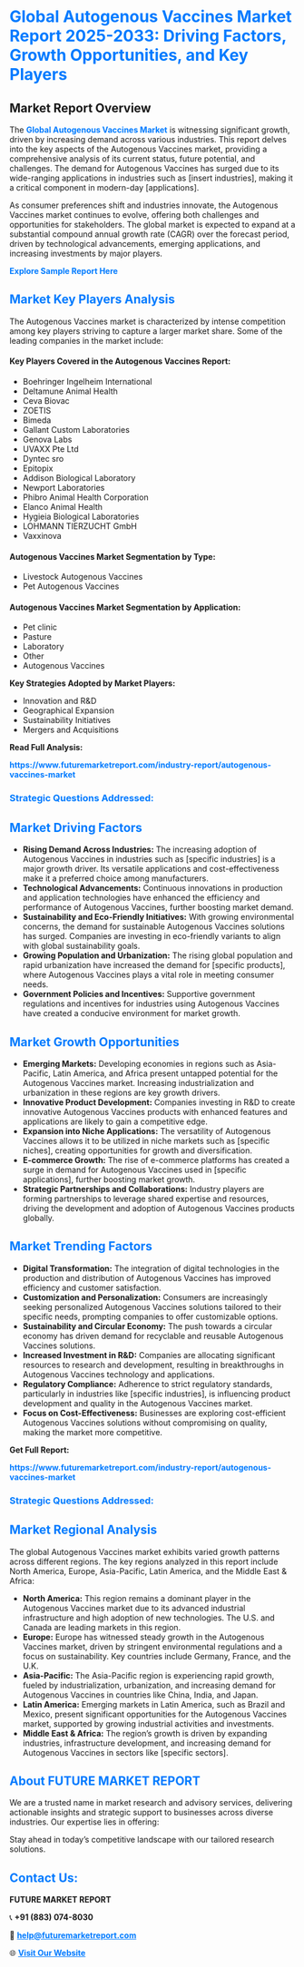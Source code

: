 <h1 style="color: #007BFF;">Global Autogenous Vaccines Market Report 2025-2033: Driving Factors, Growth Opportunities, and Key Players</h1>

<section id="overview">
<h2>Market Report Overview</h2>
<p>The <a href="https://www.futuremarketreport.com/industry-report/autogenous-vaccines-market" style="color: #007BFF; text-decoration: none;"><strong>Global Autogenous Vaccines Market</strong></a> is witnessing significant growth, driven by increasing demand across various industries. This report delves into the key aspects of the Autogenous Vaccines market, providing a comprehensive analysis of its current status, future potential, and challenges. The demand for Autogenous Vaccines has surged due to its wide-ranging applications in industries such as [insert industries], making it a critical component in modern-day [applications].</p>
<p>As consumer preferences shift and industries innovate, the Autogenous Vaccines market continues to evolve, offering both challenges and opportunities for stakeholders. The global market is expected to expand at a substantial compound annual growth rate (CAGR) over the forecast period, driven by technological advancements, emerging applications, and increasing investments by major players.</p>
</section>

<section id="overview">
<p><a href="https://www.futuremarketreport.com/request-sample/reportId=125758" style="color: #007BFF; text-decoration: none;"><strong>Explore Sample Report Here</strong></a></p>
</section>

<section id="key-players">
<h2 style="color: #007BFF;">Market Key Players Analysis</h2>
<p>The Autogenous Vaccines market is characterized by intense competition among key players striving to capture a larger market share. Some of the leading companies in the market include:</p>
<h4>Key Players Covered in the Autogenous Vaccines Report:</h4>
<ul><li>Boehringer Ingelheim International</li><li>Deltamune Animal Health</li><li>Ceva Biovac</li><li>ZOETIS</li><li>Bimeda</li><li>Gallant Custom Laboratories</li><li>Genova Labs</li><li>UVAXX Pte Ltd</li><li>Dyntec sro</li><li>Epitopix</li><li>Addison Biological Laboratory</li><li>Newport Laboratories</li><li>Phibro Animal Health Corporation</li><li>Elanco Animal Health</li><li>Hygieia Biological Laboratories</li><li>LOHMANN TIERZUCHT GmbH</li><li>Vaxxinova</li></ul>
<h4>Autogenous Vaccines Market Segmentation by Type:</h4>
<ul><li>Livestock Autogenous Vaccines</li><li>Pet Autogenous Vaccines</li></ul>

<h4>Autogenous Vaccines Market Segmentation by Application:</h4>
<ul><li>Pet clinic</li><li>Pasture</li><li>Laboratory</li><li>Other</li><li>Autogenous Vaccines</li></ul>
<p><strong>Key Strategies Adopted by Market Players:</strong></p>
<ul>
<li>Innovation and R&D</li>
<li>Geographical Expansion</li>
<li>Sustainability Initiatives</li>
<li>Mergers and Acquisitions</li>
</ul>
</section>

<section>
<p><strong>Read Full Analysis: </strong></p><a href="https://www.futuremarketreport.com/industry-report/autogenous-vaccines-market" style="color: #007BFF; text-decoration: none;"><strong>https://www.futuremarketreport.com/industry-report/autogenous-vaccines-market</strong></a>
<h3 style="color: #007BFF;">Strategic Questions Addressed:</h3>
</section>

<section id="driving-factors">
<h2 style="color: #007BFF;">Market Driving Factors</h2>
<ul>
<li><strong>Rising Demand Across Industries:</strong> The increasing adoption of Autogenous Vaccines in industries such as [specific industries] is a major growth driver. Its versatile applications and cost-effectiveness make it a preferred choice among manufacturers.</li>
<li><strong>Technological Advancements:</strong> Continuous innovations in production and application technologies have enhanced the efficiency and performance of Autogenous Vaccines, further boosting market demand.</li>
<li><strong>Sustainability and Eco-Friendly Initiatives:</strong> With growing environmental concerns, the demand for sustainable Autogenous Vaccines solutions has surged. Companies are investing in eco-friendly variants to align with global sustainability goals.</li>
<li><strong>Growing Population and Urbanization:</strong> The rising global population and rapid urbanization have increased the demand for [specific products], where Autogenous Vaccines plays a vital role in meeting consumer needs.</li>
<li><strong>Government Policies and Incentives:</strong> Supportive government regulations and incentives for industries using Autogenous Vaccines have created a conducive environment for market growth.</li>
</ul>
</section>

<section id="growth-opportunities">
<h2 style="color: #007BFF;">Market Growth Opportunities</h2>
<ul>
<li><strong>Emerging Markets:</strong> Developing economies in regions such as Asia-Pacific, Latin America, and Africa present untapped potential for the Autogenous Vaccines market. Increasing industrialization and urbanization in these regions are key growth drivers.</li>
<li><strong>Innovative Product Development:</strong> Companies investing in R&D to create innovative Autogenous Vaccines products with enhanced features and applications are likely to gain a competitive edge.</li>
<li><strong>Expansion into Niche Applications:</strong> The versatility of Autogenous Vaccines allows it to be utilized in niche markets such as [specific niches], creating opportunities for growth and diversification.</li>
<li><strong>E-commerce Growth:</strong> The rise of e-commerce platforms has created a surge in demand for Autogenous Vaccines used in [specific applications], further boosting market growth.</li>
<li><strong>Strategic Partnerships and Collaborations:</strong> Industry players are forming partnerships to leverage shared expertise and resources, driving the development and adoption of Autogenous Vaccines products globally.</li>
</ul>
</section>

<section id="trending-factors">
<h2 style="color: #007BFF;">Market Trending Factors</h2>
<ul>
<li><strong>Digital Transformation:</strong> The integration of digital technologies in the production and distribution of Autogenous Vaccines has improved efficiency and customer satisfaction.</li>
<li><strong>Customization and Personalization:</strong> Consumers are increasingly seeking personalized Autogenous Vaccines solutions tailored to their specific needs, prompting companies to offer customizable options.</li>
<li><strong>Sustainability and Circular Economy:</strong> The push towards a circular economy has driven demand for recyclable and reusable Autogenous Vaccines solutions.</li>
<li><strong>Increased Investment in R&D:</strong> Companies are allocating significant resources to research and development, resulting in breakthroughs in Autogenous Vaccines technology and applications.</li>
<li><strong>Regulatory Compliance:</strong> Adherence to strict regulatory standards, particularly in industries like [specific industries], is influencing product development and quality in the Autogenous Vaccines market.</li>
<li><strong>Focus on Cost-Effectiveness:</strong> Businesses are exploring cost-efficient Autogenous Vaccines solutions without compromising on quality, making the market more competitive.</li>
</ul>
</section>

<section>
<p><strong>Get Full Report: </strong></p><a href="https://www.futuremarketreport.com/industry-report/autogenous-vaccines-market" style="color: #007BFF; text-decoration: none;"><strong>https://www.futuremarketreport.com/industry-report/autogenous-vaccines-market</strong></a>
<h3 style="color: #007BFF;">Strategic Questions Addressed:</h3>
</section>


<section id="regional-analysis">
<h2 style="color: #007BFF;">Market Regional Analysis</h2>
<p>The global Autogenous Vaccines market exhibits varied growth patterns across different regions. The key regions analyzed in this report include North America, Europe, Asia-Pacific, Latin America, and the Middle East & Africa:</p>
<ul>
<li><strong>North America:</strong> This region remains a dominant player in the Autogenous Vaccines market due to its advanced industrial infrastructure and high adoption of new technologies. The U.S. and Canada are leading markets in this region.</li>
<li><strong>Europe:</strong> Europe has witnessed steady growth in the Autogenous Vaccines market, driven by stringent environmental regulations and a focus on sustainability. Key countries include Germany, France, and the U.K.</li>
<li><strong>Asia-Pacific:</strong> The Asia-Pacific region is experiencing rapid growth, fueled by industrialization, urbanization, and increasing demand for Autogenous Vaccines in countries like China, India, and Japan.</li>
<li><strong>Latin America:</strong> Emerging markets in Latin America, such as Brazil and Mexico, present significant opportunities for the Autogenous Vaccines market, supported by growing industrial activities and investments.</li>
<li><strong>Middle East & Africa:</strong> The region’s growth is driven by expanding industries, infrastructure development, and increasing demand for Autogenous Vaccines in sectors like [specific sectors].</li>
</ul>
</section>

<footer>
<h2 style="color: #007BFF;">About FUTURE MARKET REPORT</h2>
<p>We are a trusted name in market research and advisory services, delivering actionable insights and strategic support to businesses across diverse industries. Our expertise lies in offering:</p>

<p>Stay ahead in today’s competitive landscape with our tailored research solutions.</p>

<h2 style="color: #007BFF;">Contact Us:</h2>
<p><strong>FUTURE MARKET REPORT</strong></p>
<p>📞 <strong>+91 (883) 074-8030</strong></p>
<p>📧 <strong><a href="mailto:help@futuremarketreport.com" style="color: #007BFF;">help@futuremarketreport.com</a></strong></p>
<p>🌐 <strong><a href="https://www.futuremarketreport.com/" style="color: #007BFF;">Visit Our Website</a></strong></p>
</footer>